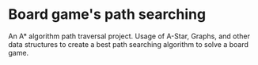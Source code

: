 # Board game's path searching

An A* algorithm path traversal project. Usage of A-Star, Graphs, and other data structures to create a best path searching algorithm to solve a board game.
